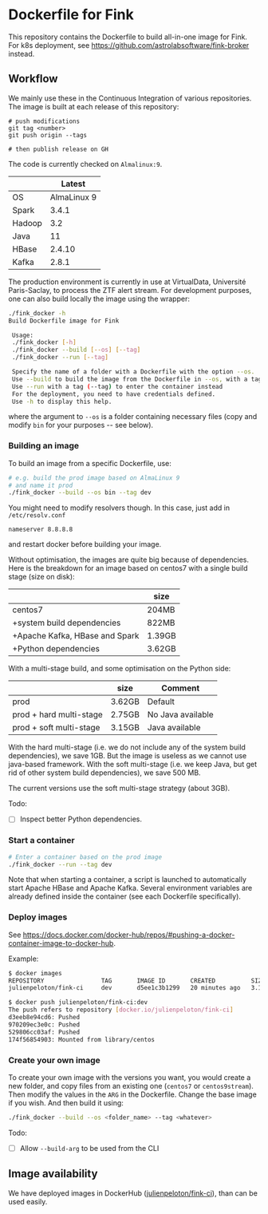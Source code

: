 # Dockerfile for Fink

This repository contains the Dockerfile to build all-in-one image for Fink. For k8s deployment, see https://github.com/astrolabsoftware/fink-broker instead.

## Workflow

We mainly use these in the Continuous Integration of various repositories. The image is built at each release of this repository: 

```
# push modifications
git tag <number>
git push origin --tags

# then publish release on GH
```

The code is currently checked on `Almalinux:9`. 

| | Latest |
|-|-----|
| OS | AlmaLinux 9 |
| Spark | 3.4.1 |
| Hadoop | 3.2 |
| Java |11 |
| HBase | 2.4.10 |
| Kafka | 2.8.1 |

The production environment is currently in use at VirtualData, Université Paris-Saclay, to process the ZTF alert stream. For development purposes, one can also build locally the image using the wrapper:

```bash
./fink_docker -h
Build Dockerfile image for Fink

 Usage:
 ./fink_docker [-h]
 ./fink_docker --build [--os] [--tag]
 ./fink_docker --run [--tag]

 Specify the name of a folder with a Dockerfile with the option --os.
 Use --build to build the image from the Dockerfile in --os, with a tag (--tag).
 Use --run with a tag (--tag) to enter the container instead
 For the deployment, you need to have credentials defined.
 Use -h to display this help.
```

where the argument to `--os` is a folder containing necessary files (copy and modify `bin` for your purposes -- see below).

### Building an image

To build an image from a specific Dockerfile, use:

```bash
# e.g. build the prod image based on AlmaLinux 9
# and name it prod
./fink_docker --build --os bin --tag dev
```

You might need to modify resolvers though. In this case, just add in `/etc/resolv.conf`

```
nameserver 8.8.8.8
```

and restart docker before building your image.

Without optimisation, the images are quite big because of dependencies. Here is the breakdown for an image based on centos7 with a single build stage (size on disk):

|        | size |
|--------|------|
| centos7| 204MB|
| +system build dependencies|   822MB |
| +Apache Kafka, HBase and Spark|    1.39GB  |
| +Python dependencies|  3.62GB    |

With a multi-stage build, and some optimisation on the Python side:

|        | size | Comment |
|--------|------|---------|
| prod   |  3.62GB    | Default
| prod + hard multi-stage   |  2.75GB  | No Java available |
| prod + soft multi-stage   |  3.15GB  | Java available |

With the hard multi-stage (i.e. we do not include any of the system build dependencies), we save 1GB. But the image is useless as we cannot use java-based framework. With the soft multi-stage (i.e. we keep Java, but get rid of other system build dependencies), we save 500 MB.

The current versions use the soft multi-stage strategy (about 3GB).

Todo:
- [ ] Inspect better Python dependencies.

### Start a container

```bash
# Enter a container based on the prod image
./fink_docker --run --tag dev
```

Note that when starting a container, a script is launched to automatically start Apache HBase and Apache Kafka. Several environment variables are already defined inside the container (see each Dockerfile specifically).

### Deploy images

See https://docs.docker.com/docker-hub/repos/#pushing-a-docker-container-image-to-docker-hub.

Example:

```bash
$ docker images
REPOSITORY                TAG       IMAGE ID       CREATED          SIZE
julienpeloton/fink-ci     dev       d5ee1c3b1299   20 minutes ago   3.15GB

$ docker push julienpeloton/fink-ci:dev
The push refers to repository [docker.io/julienpeloton/fink-ci]
d3eeb8e94cd6: Pushed
970209ec3e0c: Pushed
529806cc03af: Pushed
174f56854903: Mounted from library/centos
```

### Create your own image

To create your own image with the versions you want, you would create a new folder, and copy files from an existing one (`centos7` or `centos9stream`). Then modify the values in the `ARG` in the Dockerfile. Change the base image if you wish. And then build it using:

```bash
./fink_docker --build --os <folder_name> --tag <whatever>
```

Todo:
- [ ] Allow `--build-arg` to be used from the CLI

## Image availability

We have deployed images in DockerHub ([julienpeloton/fink-ci](https://hub.docker.com/repository/docker/julienpeloton/fink-ci)), than can be used easily.
